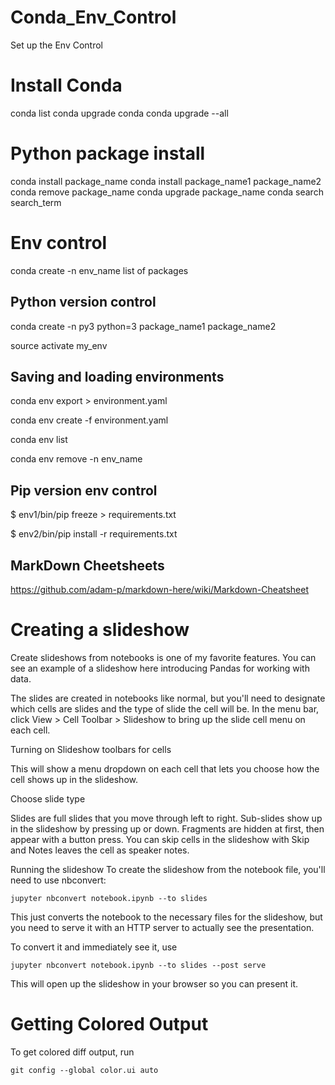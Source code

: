 # Conda_Env_Control
Set up the Env Control

# Install Conda
conda list
conda upgrade conda
conda upgrade --all

# Python package install
conda install package_name
conda install package_name1 package_name2
conda remove package_name
conda upgrade package_name
conda search search_term

# Env control
conda create -n env_name list of packages

## Python version control
conda create -n py3 python=3 package_name1 package_name2

source activate my_env

## Saving and loading environments
conda env export > environment.yaml

conda env create -f environment.yaml

conda env list

conda env remove -n env_name

## Pip version env control
$ env1/bin/pip freeze > requirements.txt

$ env2/bin/pip install -r requirements.txt

## MarkDown Cheetsheets
https://github.com/adam-p/markdown-here/wiki/Markdown-Cheatsheet



# Creating a slideshow
Create slideshows from notebooks is one of my favorite features. You can see an example of a slideshow here introducing Pandas for working with data.

The slides are created in notebooks like normal, but you'll need to designate which cells are slides and the type of slide the cell will be. In the menu bar, click View > Cell Toolbar > Slideshow to bring up the slide cell menu on each cell.


Turning on Slideshow toolbars for cells

This will show a menu dropdown on each cell that lets you choose how the cell shows up in the slideshow.


Choose slide type

Slides are full slides that you move through left to right. Sub-slides show up in the slideshow by pressing up or down. Fragments are hidden at first, then appear with a button press. You can skip cells in the slideshow with Skip and Notes leaves the cell as speaker notes.

Running the slideshow
To create the slideshow from the notebook file, you'll need to use nbconvert:

    jupyter nbconvert notebook.ipynb --to slides

This just converts the notebook to the necessary files for the slideshow, but you need to serve it with an HTTP server to actually see the presentation.

To convert it and immediately see it, use

    jupyter nbconvert notebook.ipynb --to slides --post serve

This will open up the slideshow in your browser so you can present it.

# Getting Colored Output
To get colored diff output, run 

    git config --global color.ui auto
   
